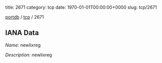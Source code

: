 title: 2671
category: tcp
date: 1970-01-01T00:00:00+0000
slug: tcp/2671

[portdb](/) / [tcp](/category/tcp.html) / 2671


## IANA Data

_Name:_ newlixreg

_Description:_ newlixreg

